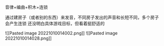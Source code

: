 音律+编曲+积木+连锁

通过建房子（或者别的东西）来发音，不同房子发出的声音和长短不同，多个房子会产生连锁
还没明白具体游戏目标，但看着挺舒适的


![[Pasted image 20221010014002.png]]
![[Pasted image 20221010014028.png]]


